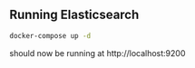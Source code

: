 ## Running Elasticsearch

```bash
docker-compose up -d
```

should now be running at http://localhost:9200
